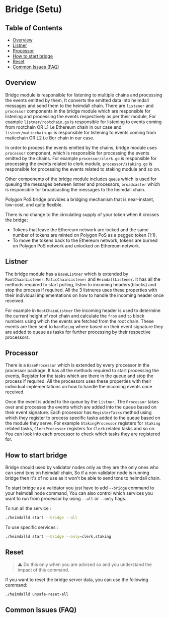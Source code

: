 # Bridge (Setu)

## Table of Contents

- [Overview](#overview)
- [Listner](#listner)
- [Processor](#processor)
- [How to start bridge](#how-to-start-bridge)
- [Reset](#reset)
- [Common Issues (FAQ)](#common-issues-faq)

## Overview

Bridge module is responsible for listening to multiple chains and processing the events emitted by them, It converts the emitted data into heimdall messages and send them to the heimdall chain. There are `listener` and `processor` components in the bridge module which are responsible for listening and processing the events respectively as per their module, For example `listner/rootchain.go` is responsible for listening to events coming from rootchain OR L1 i.e Ethereum chain in our case and `listner/maticchain.go` is responsible for listening to events coming from maticchain OR L2 i.e Bor chain in our case.

In order to process the events emitted by the chains, bridge module uses `processor` component, which is responsible for processing the events emitted by the chains. For example `processor/clerk.go` is responsible for processing the events related to clerk module, `processor/staking.go` is responsible for processing the events related to staking module and so on.

Other components of the bridge module includes `queue` which is used for queuing the messages between listner and processors, `broadcaster` which is responsible for broadcasting the messages to the heimdall chain.

Polygon PoS bridge provides a bridging mechanism that is near-instant, low-cost, and quite flexible.

There is no change to the circulating supply of your token when it crosses the bridge:
- Tokens that leave the Ethereum network are locked and the same number of tokens are minted on Polygon PoS as a pegged token (1:1).
- To move the tokens back to the Ethereum network, tokens are burned on Polygon PoS network and unlocked on Ethereum network.

## Listner

The bridge module has a `BaseListner` which is extended by `RootChainListener`, `MaticChainListener` and `HeimdallListener`. It has all the methods required to start polling, listen to incoming headers(blocks) and stop the process if required. All the 3 listneres uses these properties with their individual implementations on how to handle the incoming header once received.

For example in `RootChainListner` the incoming header is used to determine the current height of root chain and calculate the `from` and `to` block numbers using which the events are fetched from the root chain. These events are then sent to `handleLog` where based on their event signature they are added to queue as tasks for further processing by their respective processors.

## Processor

There is a `BaseProcessor` which is extended by every processor in the processor package. It has all the methods required to start processing the events, Register for the tasks which are there in the queue and stop the process if required. All the processors uses these properties with their individual implementations on how to handle the incoming events once received.

Once the event is added to the queue by the `Listner`, The `Processor` takes over and processes the events which are added into the queue based on their event signature. Each processor has `RegisterTasks` method using which they register to process specific tasks added to the queue based on the module they serve, For example `StakingProcessor` registers for `Staking` related tasks, `ClerkProcessor` registers for `Clerk` related tasks and so on. You can look into each processor to check which tasks they are registered for.

## How to start bridge

Bridge should used by validator nodes only as they are the only ones who can send txns on heimdall chain, So if a non validator node is running bridge then it's of no use as it won't be able to send txns to heimdall chain.

To start bridge as a validator you just have to add `--bridge` command to your heimdall node command, You can also control which services you want to run from processor by using `--all` or `--only` flags.

To run all the service :

```bash
./heimdalld start --bridge --all
```

To use specific services :

```bash
./heimdalld start --bridge --only=clerk,staking
```

## Reset

> :warning: Do this only when you are advised so and you understand the impact of this command. 

If you want to reset the bridge server data, you can use the following command:

```bash
./heimdalld unsafe-reset-all
```

## Common Issues (FAQ)





